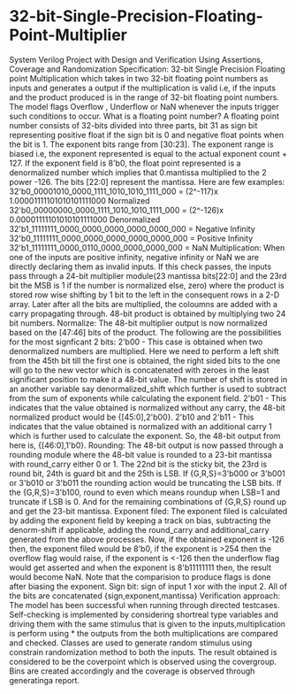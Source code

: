 # 32-bit-Single-Precision-Floating-Point-Multiplier
System Verilog Project with Design and Verification Using Assertions, Coverage and Randomization
Specification: 32-bit Single Precision Floating point Multiplication which takes in two 32-bit floating point numbers as inputs and generates a output if the multiplication is valid i.e, if the inputs and the product produced is in the range of 32-bit floating point numbers. The model flags Overflow , Underflow or NaN whenever the inputs trigger such conditions to occur. What is a floating point number? A floating point number consists of 32-bits divided into three parts, bit 31 as sign bit representing positive float if the sign bit is 0 and negative float points when the bit is 1. The exponent bits range from [30:23]. The exponent range is biased i.e, the exponent represented is equal to the actual exponent count + 127. If the exponent field is 8'b0, the float point represented is a denormalized number which implies that 0.mantissa multiplied to the 2 power -126. The bits [22:0] represent the mantissa. Here are few examples: 32'b0_00001010_0000_1111_1010_1010_1111_000 = (2^-117)x 1.00001111101010101111000 Normalized 32'b0_00000000_0000_1111_1010_1010_1111_000 = (2^-126)x 0.00001111101010101111000 Denormalized 32'b1_11111111_0000_0000_0000_0000_0000_000 = Negative Infinity 32'b0_11111111_0000_0000_0000_0000_0000_000 = Positive Infinity 32'b1_11111111_0000_0110_0000_0000_0000_000 = NaN Multiplication: When one of the inputs are positive infinity, negative infinity or NaN we are directly declaring them as invalid inputs. If this check passes, the inputs pass through a 24-bit multiplier module(23 mantissa bits[22:0] and the 23rd bit the MSB is 1 if the number is normalized else, zero) where the product is stored row wise shifting by 1 bit to the left in the consequent rows in a 2-D array. Later after all the bits are multiplied, the coloumns are added with a carry propagating through. 48-bit product is obtained by multiplying two 24 bit numbers. Normalize: The 48-bit multiplier output is now normalized based on the [47:46] bits of the product. The following are the possibilities for the most signficant 2 bits: 2'b00 - This case is obtained when two denormalized numbers are multiplied. Here we need to perform a left shift from the 45th bit till the first one is obtained, the right sided bits to the one will go to the new vector which is concatenated with zeroes in the least significant position to make it a 48-bit value. The number of shift is stored in an another variable say denormalized_shift which further is used to subtract from the sum of exponents while calculating the exponent field. 2'b01 - This indicates that the value obtained is normalized without any carry, the 48-bit normalized product would be {[45:0],2'b00}. 2'b10 and 2'b11 - This indicates that the value obtained is normalized with an additional carry 1 which is further used to calculate the exponent. So, the 48-bit output from here is, {[46:0],1'b0}. Rounding: The 48-bit output is now passed through a rounding module where the 48-bit value is rounded to a 23-bit mantissa with round_carry either 0 or 1. The 22nd bit is the sticky bit, the 23rd is round bit, 24th is guard bit and the 25th is LSB. If {G,R,S}=3'b000 or 3'b001 or 3'b010 or 3'b011 the rounding action would be truncating the LSB bits. If the {G,R,S}=3'b100, round to even which means roundup when LSB=1 and truncate if LSB is 0. And for the remaining combinations of {G,R,S} round up and get the 23-bit mantissa. Exponent filed: The exponent filed is calculated by adding the exponent field by keeping a track on bias, subtracting the denorm-shift if applicable, adding the round_carry and additional_carry generated from the above processes. Now, if the obtained exponent is -126 then, the exponent filed would be 8'b0, if the exponent is >254 then the overflow flag would raise, if the exponent is <-126 then the underflow flag would get asserted and when the exponent is 8'b11111111 then, the result would become NaN. Note that the comparision to produce flags is done after biasing the exponent. Sign bit: sign of input 1 xor with the input 2. All of the bits are concatenated {sign,exponent,mantissa} Verification approach: The model has been successful when running through directed testcases. Self-checking is implemented by considering shortreal type variables and driving them with the same stimulus that is given to the inputs,multiplication is perform using * the outputs from the both multiplications are compared and checked. Classes are used to generate random stimulus using constrain randomization method to both the inputs. The result obtained is considered to be the coverpoint which is observed using the covergroup. Bins are created accordingly and the coverage is observed through generatinga report.
